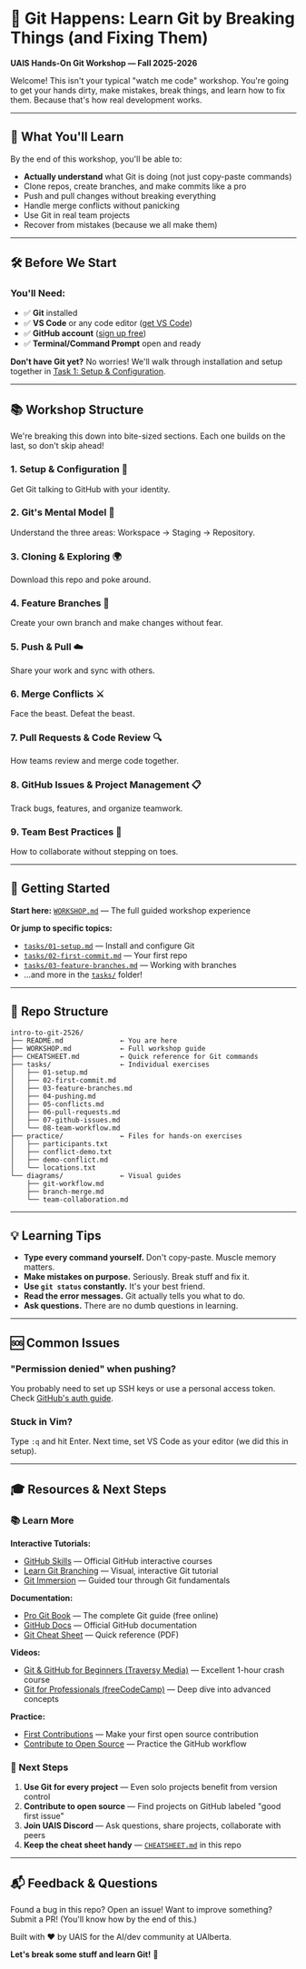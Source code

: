 # 🚀 Git Happens: Learn Git by Breaking Things (and Fixing Them)

**UAIS Hands-On Git Workshop — Fall 2025-2026**

Welcome! This isn't your typical "watch me code" workshop. You're going to get your hands dirty, make mistakes, break things, and learn how to fix them. Because that's how real development works.

---

## 🎯 What You'll Learn

By the end of this workshop, you'll be able to:
- **Actually understand** what Git is doing (not just copy-paste commands)
- Clone repos, create branches, and make commits like a pro
- Push and pull changes without breaking everything
- Handle merge conflicts without panicking
- Use Git in real team projects
- Recover from mistakes (because we all make them)

---

## 🛠️ Before We Start

### You'll Need:
- ✅ **Git** installed
- ✅ **VS Code** or any code editor ([get VS Code](https://code.visualstudio.com/))
- ✅ **GitHub account** ([sign up free](https://github.com/))
- ✅ **Terminal/Command Prompt** open and ready

**Don't have Git yet?** No worries! We'll walk through installation and setup together in [Task 1: Setup & Configuration](tasks/01-setup.md).

---

## 📚 Workshop Structure

We're breaking this down into bite-sized sections. Each one builds on the last, so don't skip ahead!

### **1. Setup & Configuration** 🔧
Get Git talking to GitHub with your identity.

### **2. Git's Mental Model** 🧠
Understand the three areas: Workspace → Staging → Repository.

### **3. Cloning & Exploring** 🌍
Download this repo and poke around.

### **4. Feature Branches** 🌿
Create your own branch and make changes without fear.

### **5. Push & Pull** ☁️
Share your work and sync with others.

### **6. Merge Conflicts** ⚔️
Face the beast. Defeat the beast.

### **7. Pull Requests & Code Review** 🔍
How teams review and merge code together.

### **8. GitHub Issues & Project Management** 📋
Track bugs, features, and organize teamwork.

### **9. Team Best Practices** 👥
How to collaborate without stepping on toes.

---

## 🏁 Getting Started

**Start here:** [`WORKSHOP.md`](./WORKSHOP.md) — The full guided workshop experience

**Or jump to specific topics:**
- [`tasks/01-setup.md`](./tasks/01-setup.md) — Install and configure Git
- [`tasks/02-first-commit.md`](./tasks/02-first-commit.md) — Your first repo
- [`tasks/03-feature-branches.md`](./tasks/03-feature-branches.md) — Working with branches
- ...and more in the [`tasks/`](./tasks/) folder!

---

## 📂 Repo Structure

```
intro-to-git-2526/
├── README.md              ← You are here
├── WORKSHOP.md            ← Full workshop guide
├── CHEATSHEET.md          ← Quick reference for Git commands
├── tasks/                 ← Individual exercises
│   ├── 01-setup.md
│   ├── 02-first-commit.md
│   ├── 03-feature-branches.md
│   ├── 04-pushing.md
│   ├── 05-conflicts.md
│   ├── 06-pull-requests.md
│   ├── 07-github-issues.md
│   └── 08-team-workflow.md
├── practice/              ← Files for hands-on exercises
│   ├── participants.txt
│   ├── conflict-demo.txt
│   ├── demo-conflict.md   
│   └── locations.txt
└── diagrams/              ← Visual guides
    ├── git-workflow.md
    ├── branch-merge.md
    └── team-collaboration.md
```

---

## 💡 Learning Tips

- **Type every command yourself.** Don't copy-paste. Muscle memory matters.
- **Make mistakes on purpose.** Seriously. Break stuff and fix it.
- **Use `git status` constantly.** It's your best friend.
- **Read the error messages.** Git actually tells you what to do.
- **Ask questions.** There are no dumb questions in learning.

---

## 🆘 Common Issues

### "Permission denied" when pushing?
You probably need to set up SSH keys or use a personal access token. Check [GitHub's auth guide](https://docs.github.com/en/authentication).

### Stuck in Vim?
Type `:q` and hit Enter. Next time, set VS Code as your editor (we did this in setup).

---

## 🎓 Resources & Next Steps

### 📚 Learn More

**Interactive Tutorials:**
- [GitHub Skills](https://skills.github.com/) — Official GitHub interactive courses
- [Learn Git Branching](https://learngitbranching.js.org/) — Visual, interactive Git tutorial
- [Git Immersion](https://gitimmersion.com/) — Guided tour through Git fundamentals

**Documentation:**
- [Pro Git Book](https://git-scm.com/book/en/v2) — The complete Git guide (free online)
- [GitHub Docs](https://docs.github.com/) — Official GitHub documentation
- [Git Cheat Sheet](https://education.github.com/git-cheat-sheet-education.pdf) — Quick reference (PDF)

**Videos:**
- [Git & GitHub for Beginners (Traversy Media)](https://www.youtube.com/watch?v=RGOj5yH7evk) — Excellent 1-hour crash course
- [Git for Professionals (freeCodeCamp)](https://www.youtube.com/watch?v=Uszj_k0DGsg) — Deep dive into advanced concepts

**Practice:**
- [First Contributions](https://github.com/firstcontributions/first-contributions) — Make your first open source contribution
- [Contribute to Open Source](https://github.com/danthareja/contribute-to-open-source) — Practice the GitHub workflow

### 🚀 Next Steps

1. **Use Git for every project** — Even solo projects benefit from version control
2. **Contribute to open source** — Find projects on GitHub labeled "good first issue"
3. **Join UAIS Discord** — Ask questions, share projects, collaborate with peers
4. **Keep the cheat sheet handy** — [`CHEATSHEET.md`](./CHEATSHEET.md) in this repo

---

## 📬 Feedback & Questions

Found a bug in this repo? Open an issue! Want to improve something? Submit a PR! (You'll know how by the end of this.)

Built with ❤️ by UAIS for the AI/dev community at UAlberta.

**Let's break some stuff and learn Git!** 🎉

